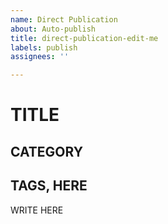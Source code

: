 ```yaml
---
name: Direct Publication
about: Auto-publish
title: direct-publication-edit-me
labels: publish
assignees: ''

---
```


# TITLE
## CATEGORY
## TAGS, HERE

WRITE HERE
